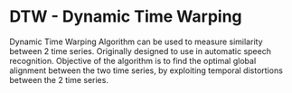 # DTW - Dynamic Time Warping

Dynamic Time Warping Algorithm can be used to measure similarity between 2 time series. Originally designed to use in automatic speech recognition. Objective of the algorithm is to find the optimal global alignment between the two time series, by exploiting temporal distortions between the 2 time series.
